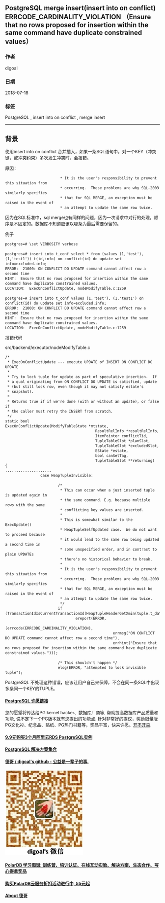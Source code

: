 ## PostgreSQL merge insert(insert into on conflict) ERRCODE_CARDINALITY_VIOLATION （Ensure that no rows proposed for insertion within the same command have duplicate constrained values）  
                                                           
### 作者                                                           
digoal                                                           
                                                           
### 日期                                                           
2018-07-18                                                         
                                                           
### 标签                                                           
PostgreSQL , insert into on conflict , merge insert       
                                                           
----                                                           
                                                           
## 背景        
使用insert into on conflict 合并插入，如果一条SQL语句中，对一个KEY（冲突键，或冲突约束）多次发生冲突时，会报错。  
  
原因：  
  
```  
                         * It is the user's responsibility to prevent this situation from  
                         * occurring.  These problems are why SQL-2003 similarly specifies  
                         * that for SQL MERGE, an exception must be raised in the event of  
                         * an attempt to update the same row twice.  
```  
  
因为在SQL标准中，sql merge也有同样的问题，因为一次请求中对行的处理，顺序是不固定的。数据库不知道应该以哪条为最后需要保留的。  
  
例子  
  
```  
postgres=# \set VERBOSITY verbose  
  
postgres=# insert into t_conf select * from (values (1,'test'), (1,'test1')) t(id,info) on conflict(id) do update set info=excluded.info;  
ERROR:  21000: ON CONFLICT DO UPDATE command cannot affect row a second time  
HINT:  Ensure that no rows proposed for insertion within the same command have duplicate constrained values.  
LOCATION:  ExecOnConflictUpdate, nodeModifyTable.c:1259  
  
postgres=# insert into t_conf values (1,'test'), (1,'test1') on conflict(id) do update set info=excluded.info;  
ERROR:  21000: ON CONFLICT DO UPDATE command cannot affect row a second time  
HINT:  Ensure that no rows proposed for insertion within the same command have duplicate constrained values.  
LOCATION:  ExecOnConflictUpdate, nodeModifyTable.c:1259  
```  
  
报错代码  
  
src/backend/executor/nodeModifyTable.c  
  
```  
/*  
 * ExecOnConflictUpdate --- execute UPDATE of INSERT ON CONFLICT DO UPDATE  
 *  
 * Try to lock tuple for update as part of speculative insertion.  If  
 * a qual originating from ON CONFLICT DO UPDATE is satisfied, update  
 * (but still lock row, even though it may not satisfy estate's  
 * snapshot).  
 *  
 * Returns true if if we're done (with or without an update), or false if  
 * the caller must retry the INSERT from scratch.  
 */  
static bool  
ExecOnConflictUpdate(ModifyTableState *mtstate,  
                                         ResultRelInfo *resultRelInfo,  
                                         ItemPointer conflictTid,  
                                         TupleTableSlot *planSlot,  
                                         TupleTableSlot *excludedSlot,  
                                         EState *estate,  
                                         bool canSetTag,  
                                         TupleTableSlot **returning)  
{  
.....................  
                case HeapTupleInvisible:  
  
                        /*  
                         * This can occur when a just inserted tuple is updated again in  
                         * the same command. E.g. because multiple rows with the same  
                         * conflicting key values are inserted.  
                         *  
                         * This is somewhat similar to the ExecUpdate()  
                         * HeapTupleSelfUpdated case.  We do not want to proceed because  
                         * it would lead to the same row being updated a second time in  
                         * some unspecified order, and in contrast to plain UPDATEs  
                         * there's no historical behavior to break.  
                         *  
                         * It is the user's responsibility to prevent this situation from  
                         * occurring.  These problems are why SQL-2003 similarly specifies  
                         * that for SQL MERGE, an exception must be raised in the event of  
                         * an attempt to update the same row twice.  
                         */  
                        if (TransactionIdIsCurrentTransactionId(HeapTupleHeaderGetXmin(tuple.t_data)))  
                                ereport(ERROR,  
                                                (errcode(ERRCODE_CARDINALITY_VIOLATION),  
                                                 errmsg("ON CONFLICT DO UPDATE command cannot affect row a second time"),  
                                                 errhint("Ensure that no rows proposed for insertion within the same command have duplicate constrained values.")));  
  
                        /* This shouldn't happen */  
                        elog(ERROR, "attempted to lock invisible tuple");  
```  
  
PostgreSQL 不处理这种错误，应该让用户自己来保障，不会在同一条SQL中出现多条同一个KEY的TUPLE。  
  
  
    
  
  
  
  
  
  
  
  
  
  
  
  
  
  
  
  
  
  
  
  
  
  
  
  
  
  
  
  
  
  
  
  
  
  
  
  
  
  
  
  
  
  
  
  
  
  
  
  
  
  
  
  
  
  
  
  
  
  
  
  
  
  
  
  
  
  
  
  
  
  
  
  
  
#### [PostgreSQL 许愿链接](https://github.com/digoal/blog/issues/76 "269ac3d1c492e938c0191101c7238216")
您的愿望将传达给PG kernel hacker、数据库厂商等, 帮助提高数据库产品质量和功能, 说不定下一个PG版本就有您提出的功能点. 针对非常好的提议，奖励限量版PG文化衫、纪念品、贴纸、PG热门书籍等，奖品丰富，快来许愿。[开不开森](https://github.com/digoal/blog/issues/76 "269ac3d1c492e938c0191101c7238216").  
  
  
#### [9.9元购买3个月阿里云RDS PostgreSQL实例](https://www.aliyun.com/database/postgresqlactivity "57258f76c37864c6e6d23383d05714ea")
  
  
#### [PostgreSQL 解决方案集合](https://yq.aliyun.com/topic/118 "40cff096e9ed7122c512b35d8561d9c8")
  
  
#### [德哥 / digoal's github - 公益是一辈子的事.](https://github.com/digoal/blog/blob/master/README.md "22709685feb7cab07d30f30387f0a9ae")
  
  
![digoal's wechat](../pic/digoal_weixin.jpg "f7ad92eeba24523fd47a6e1a0e691b59")
  
  
#### [PolarDB 学习图谱: 训练营、培训认证、在线互动实验、解决方案、生态合作、写心得拿奖品](https://www.aliyun.com/database/openpolardb/activity "8642f60e04ed0c814bf9cb9677976bd4")
  
  
#### [购买PolarDB云服务折扣活动进行中, 55元起](https://www.aliyun.com/activity/new/polardb-yunparter?userCode=bsb3t4al "e0495c413bedacabb75ff1e880be465a")
  
  
#### [About 德哥](https://github.com/digoal/blog/blob/master/me/readme.md "a37735981e7704886ffd590565582dd0")
  
